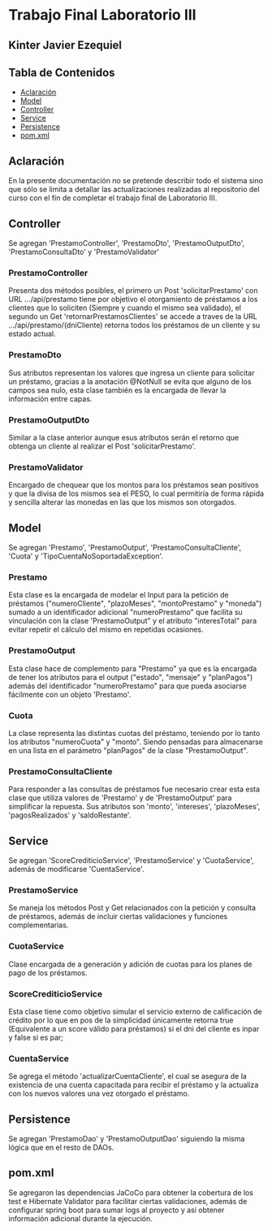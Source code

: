 # Trabajo Final Laboratorio III
## Kinter Javier Ezequiel

## Tabla de Contenidos

- [Aclaración](#aclaración)
- [Model](#model)
- [Controller](#controller)
- [Service](#service)
- [Persistence](#persistence)
- [pom.xml](#pom.xml)

## Aclaración

En la presente documentación no se pretende describir todo el sistema sino que sólo se limita a detallar las actualizaciones realizadas al repositorio del curso con el fín de completar el trabajo final de Laboratorio III.

## Controller

Se agregan 'PrestamoController', 'PrestamoDto', 'PrestamoOutputDto', 'PrestamoConsultaDto' y 'PrestamoValidator'

### PrestamoController
Presenta dos métodos posibles, el primero un Post 'solicitarPrestamo' con URL .../api/prestamo tiene por objetivo el otorgamiento de préstamos a los clientes que lo soliciten (Siempre y cuando el mismo sea validado), el segundo un Get 'retornarPrestamosClientes' se accede a traves de la URL .../api/prestamo/(dniCliente) retorna todos los préstamos de un cliente y su estado actual.

### PrestamoDto
Sus atributos representan los valores que ingresa un cliente para solicitar un préstamo, gracias a la anotación @NotNull se evita que alguno de los campos sea nulo, esta clase también es la encargada de llevar la información entre capas.

### PrestamoOutputDto
Similar a la clase anterior aunque esus atributos serán el retorno que obtenga un cliente al realizar el Post 'solicitarPrestamo'.

### PrestamoValidator
Encargado de chequear que los montos para los préstamos sean positivos y que la divisa de los mismos sea el PESO, lo cual permitiría de forma rápida y sencilla alterar las monedas en las que los mismos son otorgados.

## Model

Se agregan 'Prestamo', 'PrestamoOutput', 'PrestamoConsultaCliente', 'Cuota' y 'TipoCuentaNoSoportadaException'.

### Prestamo
Esta clase es la encargada de modelar el Input para la petición de préstamos ("numeroCliente", "plazoMeses", "montoPrestamo" y "moneda") sumado a un identificador adicional "numeroPrestamo" que facilita su vinculación con la clase 'PrestamoOutput" y el atributo "interesTotal" para evitar repetir el cálculo del mismo en repetidas ocasiones.

### PrestamoOutput
Esta clase hace de complemento para "Prestamo" ya que es la encargada de tener los atributos para el output ("estado", "mensaje" y "planPagos") además del identificador "numeroPrestamo" para que pueda asociarse fácilmente con un objeto 'Prestamo'.

### Cuota
La clase representa las distintas cuotas del préstamo, teniendo por lo tanto los atributos "numeroCuota" y "monto". Siendo pensadas para almacenarse en una lista en el parámetro "planPagos" de la clase "PrestamoOutput".

### PrestamoConsultaCliente
Para responder a las consultas de préstamos fue necesario crear esta esta clase que utiliza valores de 'Prestamo' y de 'PrestamoOutput' para simplificar la repuesta. Sus atributos son 'monto', 'intereses', 'plazoMeses', 'pagosRealizados' y 'saldoRestante'.

## Service

Se agregan 'ScoreCrediticioService', 'PrestamoService' y 'CuotaService', además de modificarse 'CuentaService'.

### PrestamoService
Se maneja los métodos Post y Get relacionados con la petición y consulta de préstamos, además de incluir ciertas validaciones y funciones complementarias.

### CuotaService
Clase encargada de a generación y adición de cuotas para los planes de pago de los préstamos.

### ScoreCrediticioService
Esta clase tiene como objetivo simular el servicio externo de calificación de crédito por lo que en pos de la simplicidad únicamente retorna true (Equivalente a un score válido para préstamos) si el dni del cliente es inpar y false si es par;

### CuentaService
Se agrega el método 'actualizarCuentaCliente', el cual se asegura de la existencia de una cuenta capacitada para recibir el préstamo y la actualiza con los nuevos valores una vez otorgado el préstamo.

## Persistence

Se agregan 'PrestamoDao' y 'PrestamoOutputDao' siguiendo la misma lógica que en el resto de DAOs.

## pom.xml

Se agregaron las dependencias JaCoCo para obtener la cobertura de los test e Hibernate Validator para facilitar ciertas validaciones, además de configurar spring boot para sumar logs al proyecto y así obtener información adicional durante la ejecución.